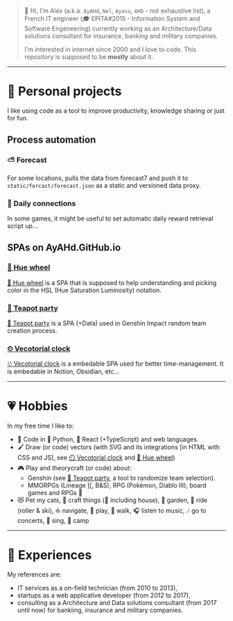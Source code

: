 > 👋 Hi, I'm Alex (a.k.a. `AyAHd`, `Nel`, `Ayasu`, `AHD` - not exhaustive list), a French IT engineer (🎓 EPITA#2015 - Information System and Software Engeneering) currently working as an Architecture/Data solutions consultant for insurance, banking and military companies.
>
> I'm interested in internet since 2000 and I love to code. This repository is supposed to be **mostly** about it.

---

# 👤 Personal projects
I like using code as a tool to improve productivity, knowledge sharing or just for fun.

## Process automation

### ⛅ Forecast
For some locations, pulls the data from forecast7 and push it to `static/forcast/forecast.json` as a static and versioned data proxy.

### 🔂 Daily connections
In some games, it might be useful to set automatic daily reward retrieval script up... 

## SPAs on AyAHd.GitHub.io
### [🌈 Hue wheel](https://AyAHd.GitHub.io/hue-wheel.htm)
[🌈 Hue wheel](https://AyAHd.GitHub.io/hue-wheel.htm) is a SPA that is supposed to help understanding and picking color in the HSL (Hue Saturation Luminosity) notation.

### [🍵 Teapot party](https://AyAHd.GitHub.io/teapot-party.htm)
[🍵 Teapot party](https://AyAHd.GitHub.io/teapot-party.htm) is a SPA (+Data) used in Genshin Impact random team creation process. 

### [⏲ Vecotorial clock](https://AyAHd.GitHub.io/clock.htm)
[⏲ Vecotorial clock](https://AyAHd.GitHub.io/clock.htm) is a embedable SPA used for better time-management. It is embedable in Notion, Obsidian, etc... 

---

# 💗 Hobbies
In my free time I like to: 
- 🧠 Code in 🐍 Python, 🚀 React (+TypeScript) and web languages.
- 🖌 Draw (or code) vectors (with SVG and its integrations [in HTML with CSS and JS], see [⏲ Vecotorial clock](clock.htm) and [🌈 Hue wheel](hue-wheel.htm))
- 🎮 Play and theorycraft (or code) about:
  - Genshin (see [🍵 Teapot party](teapot-party.htm), a tool to randomize team selection).
  - MMORPGs (Lineage ][, B&S), RPG (Pokémon, Diablo III), board games and RPGs 🎲 
- 😻 Pet my cats, 🔨 craft things (🧱 including house), 🌱 garden, 🎿 ride (roller & ski), ⛵ navigate, 🎲 play, 🥾 walk, 🎧 listen to music, 🎶 go to concerts, 🎤 sing, 🧭 camp 

---

# 💼 Experiences

My references are: 
- IT services as a on-field technician (from 2010 to 2013), 
- startups as a web applicative developer (from 2012 to 2017),
- consulting as a Architecture and Data solutions consultant (from 2017 until now) for bankiing, insurance and military companies. 
